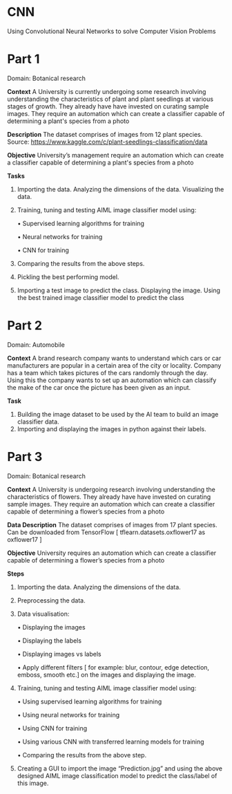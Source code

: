 # CNN
Using Convolutional Neural Networks to solve Computer Vision Problems

# Part 1
Domain: Botanical research

**Context**
A University is currently undergoing some research involving understanding the characteristics of plant and plant seedlings at various stages of growth. They already have have invested on curating sample images. They require an automation which can create a classifier capable of determining a plant's species from a photo

**Description**
The dataset comprises of images from 12 plant species. Source: https://www.kaggle.com/c/plant-seedlings-classification/data

**Objective**
University’s management require an automation which can create a classifier capable of determining a plant's species from a photo

**Tasks**
1. Importing the data. Analyzing the dimensions of the data. Visualizing the data.
2. Training, tuning and testing AIML image classifier model using:

      • Supervised learning algorithms for training

      • Neural networks for training

      • CNN for training

3. Comparing the results from the above steps.
4. Pickling the best performing model.
5. Importing a test image to predict the class. Displaying the image. Using the best trained image classifier model to predict the class

# Part 2
Domain: Automobile

**Context** A brand research company wants to understand which cars or car manufacturers are popular in a certain area of the city or locality. Company has a team which takes pictures of the cars randomly through the day. Using this the company wants to set up an automation which can classify the make of the car once the picture has been given as an input.

**Task** 
1. Building the image dataset to be used by the AI team to build an image classifier data. 
2. Importing and displaying the images in python against their labels. 


# Part 3
Domain: Botanical research

**Context**
A University is undergoing research involving understanding the characteristics of flowers. They already have have invested on curating sample images. They require an automation which can create a classifier capable of determining a flower’s species from a photo

**Data Description** 
The dataset comprises of images from 17 plant species. Can be downloaded from TensorFlow [ tflearn.datasets.oxflower17 as oxflower17 ]

**Objective** 
University requires an automation which can create a classifier capable of determining a flower’s species from a photo 

**Steps**
1. Importing the data. Analyzing the dimensions of the data.
2. Preprocessing the data.
3. Data visualisation:

      • Displaying the images
      
      • Displaying the labels
      
      • Displaying images vs labels
      
      • Apply different filters [ for example: blur, contour, edge detection, emboss, smooth etc.] on the images and displaying the image.
      
4. Training, tuning and testing AIML image classifier model using:

      • Using supervised learning algorithms for training
      
      • Using neural networks for training
      
      • Using CNN for training
      
      • Using various CNN with transferred learning models for training
      
      • Comparing the results from the above step.
      
5. Creating a GUI to import the image “Prediction.jpg” and using the above designed AIML image classification model to predict the class/label of this image.



